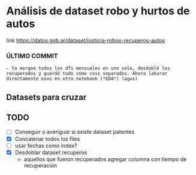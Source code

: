 # Análisis de dataset robo y hurtos de autos 

link https://datos.gob.ar/dataset/justicia-robos-recuperos-autos

### ÚLTIMO COMMIT
	- Ya mergee todos los dfs mensuales en uno solo, desdoblé los recuperados y guardé todo como csvs separados. Ahora laburar directamente esos en otro notebook (*EDA*) (agus)


## Datasets para cruzar

## TODO
- [ ] Conseguir o averiguar si existe dataset patentes
- [x] Concatenar todos los files
- [ ] usar fechas como index?
- [x] Desdoblar dataset recuperos
	- aquellos que fueron recuperados agregar columna con tiempo de recuperación

